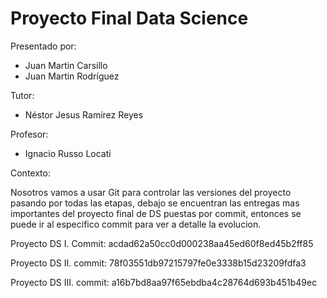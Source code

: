# Proyecto Final Data Science

Presentado por:
- Juan Martin Carsillo
- Juan Martin Rodríguez

Tutor: 
- Néstor Jesus Ramírez Reyes

Profesor: 
- Ignacio Russo Locati




Contexto:

Nosotros vamos a usar Git para controlar las versiones del proyecto pasando por todas las etapas, debajo se encuentran las entregas mas importantes del proyecto final de DS puestas por commit, entonces se puede ir al especifico commit para ver a detalle la evolucion.


Proyecto DS I. Commit: acdad62a50cc0d000238aa45ed60f8ed45b2ff85

Proyecto DS II. commit: 78f03551db97215797fe0e3338b15d23209fdfa3

Proyecto DS III. commit: a16b7bd8aa97f65ebdba4c28764d693b451b49ec
